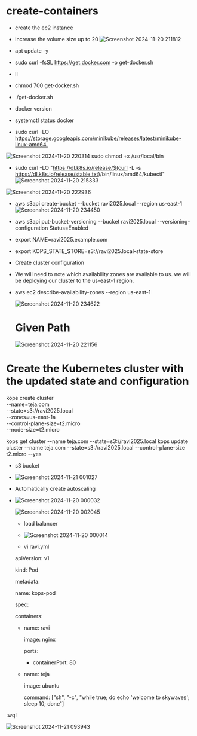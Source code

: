 # create-containers

* create the ec2 instance 
  
* increase the volume size up to 20
![Screenshot 2024-11-20 211812](https://github.com/user-attachments/assets/c077ccc1-ac1e-40c0-a369-ebf0636587cb)

* apt update -y

* sudo curl -fsSL https://get.docker.com -o get-docker.sh

* ll
* chmod 700 get-docker.sh

* ./get-docker.sh

* docker version

* systemctl status docker

* sudo curl -LO https://storage.googleapis.com/minikube/releases/latest/minikube-linux-amd64 


 ![Screenshot 2024-11-20 220314](https://github.com/user-attachments/assets/e9135bf9-3e7a-4ac2-978a-0e9bedb39aed)
sudo chmod +x /usr/local/bin


* sudo curl -LO "https://dl.k8s.io/release/$(curl -L -s https://dl.k8s.io/release/stable.txt)/bin/linux/amd64/kubectl"
 ![Screenshot 2024-11-20 215333](https://github.com/user-attachments/assets/0a8d2331-ad7a-46db-aac2-38ddaa399316)

 ![Screenshot 2024-11-20 222936](https://github.com/user-attachments/assets/2f7333cb-320c-41d4-87b8-bcfdaa99eb9f)


*  aws s3api create-bucket --bucket ravi2025.local --region us-east-1
  ![Screenshot 2024-11-20 234450](https://github.com/user-attachments/assets/a668f123-db67-41a5-b64e-ef387664851c)

* aws s3api put-bucket-versioning --bucket ravi2025.local   --versioning-configuration Status=Enabled

* export NAME=ravi2025.example.com

* export KOPS_STATE_STORE=s3://ravi2025.local-state-store

* Create cluster configuration

* We will need to note which availability zones are available to us.  we will be deploying our cluster to the us-east-1 region.

 * aws ec2 describe-availability-zones --region us-east-1
   
   ![Screenshot 2024-11-20 234622](https://github.com/user-attachments/assets/620b100b-4be7-4f14-8cb8-71d6d0a3d43d)
   

   # Given Path
   ![Screenshot 2024-11-20 221156](https://github.com/user-attachments/assets/a22c1701-1807-4079-b28a-4a5d91f92e61)


  # Create the Kubernetes cluster with the updated state and configuration
kops create cluster \
    --name=teja.com \
    --state=s3://ravi2025.local \
    --zones=us-east-1a \
    --control-plane-size=t2.micro \
    --node-size=t2.micro

kops get cluster --name teja.com --state=s3://ravi2025.local
kops update cluster --name teja.com --state=s3://ravi2025.local --control-plane-size t2.micro --yes

*  s3 bucket
*  ![Screenshot 2024-11-21 001027](https://github.com/user-attachments/assets/c5cd244d-524f-4075-b839-d6b1058b53c7)
  

*  Automatically create autoscaling

*  ![Screenshot 2024-11-20 000032](https://github.com/user-attachments/assets/c40870b9-dbda-4926-8554-bf8321e03842)
  

   ![Screenshot 2024-11-20 002045](https://github.com/user-attachments/assets/b40431a9-041d-4c28-bf9a-afb26b6d2c13)

   * load balancer
   * ![Screenshot 2024-11-20 000014](https://github.com/user-attachments/assets/f62969f3-34ec-4f9c-9019-7ea96b1342e0)
 
   * vi ravi.yml
     
    apiVersion: v1
   
    kind: Pod
   
    metadata:
 
     name: kops-pod
  
    spec:

     containers:
  
    - name: ravi
    
      image: nginx
      
      ports:
      
      - containerPort: 80
      
    - name: teja
    
      image: ubuntu
      
      command: ["sh", "-c", "while true; do echo 'welcome to skywaves'; sleep 10; done"]
      
  :wq!
  
![Screenshot 2024-11-21 093943](https://github.com/user-attachments/assets/8c935476-f8a8-457f-8889-0a6b4ba5f929)












